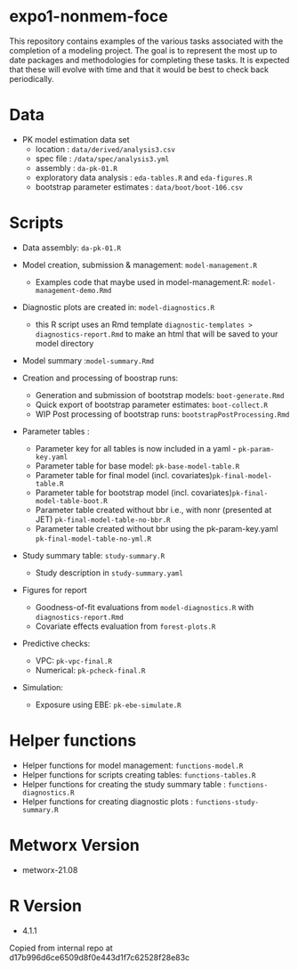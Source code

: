 # expo1-nonmem-foce

This repository contains examples of the various tasks associated with the
completion of a modeling project. The goal is to represent the most up to date
packages and methodologies for completing these tasks. It is expected that these
will evolve with time and that it would be best to check back periodically.

# Data

- PK model estimation data set 
  - location : `data/derived/analysis3.csv`
  - spec file : `/data/spec/analysis3.yml`
  - assembly : `da-pk-01.R`
  - exploratory data analysis : `eda-tables.R` and `eda-figures.R`
  - bootstrap parameter estimates : `data/boot/boot-106.csv`


# Scripts
- Data assembly: `da-pk-01.R`
- Model creation, submission & management: `model-management.R`
  - Examples code that maybe used in model-management.R: `model-management-demo.Rmd`
- Diagnostic plots are created in: `model-diagnostics.R`
  - this R script uses an Rmd template `diagnostic-templates > diagnostics-report.Rmd` 
  to make an html that will be saved to your model directory
- Model summary :`model-summary.Rmd`
- Creation and processing of boostrap runs: 
  - Generation and submission of bootstrap models: `boot-generate.Rmd`
  - Quick export of bootstrap parameter estimates: `boot-collect.R`
  - WIP Post processing of bootstrap runs: `bootstrapPostProcessing.Rmd`
- Parameter tables : 
  - Parameter key for all tables is now included in a yaml - `pk-param-key.yaml`
  - Parameter table for base model: `pk-base-model-table.R`
  - Parameter table for final model (incl. covariates)`pk-final-model-table.R`
  - Parameter table for bootstrap model (incl. covariates)`pk-final-model-table-boot.R`
  - Parameter table created without bbr i.e., with nonr (presented at JET) `pk-final-model-table-no-bbr.R`
  - Parameter table created without bbr using the pk-param-key.yaml `pk-final-model-table-no-yml.R`

- Study summary table: `study-summary.R`
  - Study description in `study-summary.yaml`
- Figures for report 
  - Goodness-of-fit evaluations from `model-diagnostics.R` with `diagnostics-report.Rmd`
  - Covariate effects evaluation from `forest-plots.R`
- Predictive checks:
  - VPC: `pk-vpc-final.R`
  - Numerical: `pk-pcheck-final.R`
- Simulation:
  - Exposure using EBE: `pk-ebe-simulate.R`


# Helper functions
- Helper functions for model management: `functions-model.R`
- Helper functions for scripts creating tables: `functions-tables.R`
- Helper functions for creating the study summary table : `functions-diagnostics.R`
- Helper functions for creating diagnostic plots : `functions-study-summary.R`

# Metworx Version
- metworx-21.08

# R Version
- 4.1.1



Copied from internal repo at d17b996d6ce6509d8f0e443d1f7c62528f28e83c

